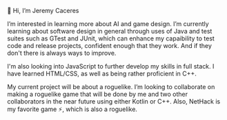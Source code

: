 👋 Hi, I’m Jeremy Caceres

  I’m interested in learning more about AI and game design. I’m currently learning about software design in general through uses of Java and test suites such as GTest and JUnit, which can enhance my capaibility to test code and release projects, confident enough that they work. And if they don't there is always ways to improve. 
  
  I'm also looking into JavaScript to further develop my skills in full stack. I have learned HTML/CSS, as well as being rather proficient in C++.
  
  My current project will be about a roguelike. I’m looking to collaborate on making a roguelike game that will be done by me and two other collaborators in the near future using either Kotlin or C++. Also, NetHack is my favorite game ⚡, which is also a roguelike.

<!---
jera1470/jera1470 is a ✨ special ✨ repository because its `README.md` (this file) appears on your GitHub profile.
You can click the Preview link to take a look at your changes.
--->

